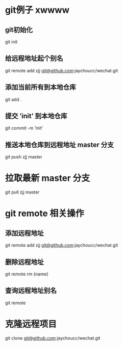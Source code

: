 # git例子  xwwww

## git初始化
git init 
## 给远程地址起个别名
git remote add zjj git@github.com:jaychoucc/wechat.git
## 添加当前所有到本地仓库
git add .
## 提交 ’init’ 到本地仓库
git commit -m ‘init’
## 推送本地仓库到远程地址 master 分支
git push zjj master


# 拉取最新 master 分支
git pull zjj master

# git remote 相关操作
## 添加远程地址
git remote add zjj git@github.com:jaychoucc/wechat.git
## 删除远程地址
git remote rm {name}
## 查询远程地址别名
git remote

# 克隆远程项目
git clone git@github.com:jaychoucc/wechat.git

